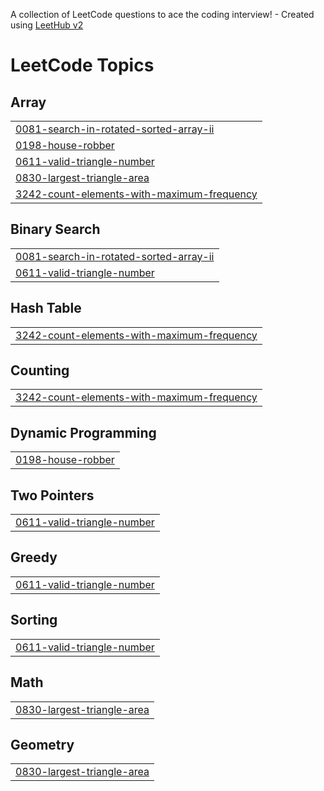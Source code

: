 A collection of LeetCode questions to ace the coding interview! - Created using [LeetHub v2](https://github.com/arunbhardwaj/LeetHub-2.0)
<!---LeetCode Topics Start-->
# LeetCode Topics
## Array
|  |
| ------- |
| [0081-search-in-rotated-sorted-array-ii](https://github.com/Keerthana1125/LeetCode/tree/master/0081-search-in-rotated-sorted-array-ii) |
| [0198-house-robber](https://github.com/Keerthana1125/LeetCode/tree/master/0198-house-robber) |
| [0611-valid-triangle-number](https://github.com/Keerthana1125/LeetCode/tree/master/0611-valid-triangle-number) |
| [0830-largest-triangle-area](https://github.com/Keerthana1125/LeetCode/tree/master/0830-largest-triangle-area) |
| [3242-count-elements-with-maximum-frequency](https://github.com/Keerthana1125/LeetCode/tree/master/3242-count-elements-with-maximum-frequency) |
## Binary Search
|  |
| ------- |
| [0081-search-in-rotated-sorted-array-ii](https://github.com/Keerthana1125/LeetCode/tree/master/0081-search-in-rotated-sorted-array-ii) |
| [0611-valid-triangle-number](https://github.com/Keerthana1125/LeetCode/tree/master/0611-valid-triangle-number) |
## Hash Table
|  |
| ------- |
| [3242-count-elements-with-maximum-frequency](https://github.com/Keerthana1125/LeetCode/tree/master/3242-count-elements-with-maximum-frequency) |
## Counting
|  |
| ------- |
| [3242-count-elements-with-maximum-frequency](https://github.com/Keerthana1125/LeetCode/tree/master/3242-count-elements-with-maximum-frequency) |
## Dynamic Programming
|  |
| ------- |
| [0198-house-robber](https://github.com/Keerthana1125/LeetCode/tree/master/0198-house-robber) |
## Two Pointers
|  |
| ------- |
| [0611-valid-triangle-number](https://github.com/Keerthana1125/LeetCode/tree/master/0611-valid-triangle-number) |
## Greedy
|  |
| ------- |
| [0611-valid-triangle-number](https://github.com/Keerthana1125/LeetCode/tree/master/0611-valid-triangle-number) |
## Sorting
|  |
| ------- |
| [0611-valid-triangle-number](https://github.com/Keerthana1125/LeetCode/tree/master/0611-valid-triangle-number) |
## Math
|  |
| ------- |
| [0830-largest-triangle-area](https://github.com/Keerthana1125/LeetCode/tree/master/0830-largest-triangle-area) |
## Geometry
|  |
| ------- |
| [0830-largest-triangle-area](https://github.com/Keerthana1125/LeetCode/tree/master/0830-largest-triangle-area) |
<!---LeetCode Topics End-->